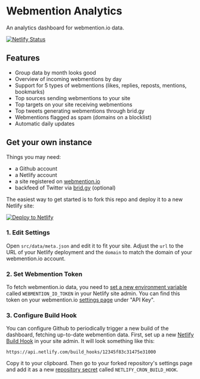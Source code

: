 # Webmention Analytics

An analytics dashboard for webmention.io data.

[![Netlify Status](https://api.netlify.com/api/v1/badges/758f580e-b9ec-44f6-a23d-1176389c989a/deploy-status)](https://app.netlify.com/sites/webmention-analytics/deploys)  

## Features

* Group data by month looks good
* Overview of incoming webmentions by day
* Support for 5 types of webmentions (likes, replies, reposts, mentions, bookmarks)
* Top sources sending webmentions to your site
* Top targets on your site receiving webmentions
* Top tweets generating webmentions through brid.gy
* Webmentions flagged as spam (domains on a blocklist)
* Automatic daily updates

## Get your own instance

Things you may need:

* a Github account
* a Netlify account
* a site registered on [webmention.io](https://webmention.io)
* backfeed of Twitter via [brid.gy](https://brid.gy) (optional)

The easiest way to get started is to fork this repo and deploy it to a new Netlify site:

[![Deploy to Netlify](https://www.netlify.com/img/deploy/button.svg)](https://app.netlify.com/start/deploy?repository=https://github.com/maxboeck/webmention-analytics)

### 1. Edit Settings

Open `src/data/meta.json` and edit it to fit your site. Adjust the `url` to the URL of your Netlify deployment and the `domain` to match the domain of your webmention.io account.

### 2. Set Webmention Token

To fetch webmention.io data, you need to [set a new environment variable](https://docs.netlify.com/configure-builds/environment-variables/) called `WEBMENTION_IO_TOKEN` in your Netlify site admin. You can find this token on your webmention.io [settings page](https://webmention.io/settings) under "API Key".

### 3. Configure Build Hook

You can configure Github to periodically trigger a new build of the dashboard, fetching up-to-date webmention data. First, set up a new [Netlify Build Hook](https://docs.netlify.com/configure-builds/build-hooks/) in your site admin. It will look something like this:

`https://api.netlify.com/build_hooks/12345f83c31475e31000`

Copy it to your clipboard. Then go to your forked repository's settings page and add it as a new [repository secret](https://docs.github.com/en/actions/reference/encrypted-secrets#creating-encrypted-secrets-for-a-repository) called `NETLIFY_CRON_BUILD_HOOK`.
